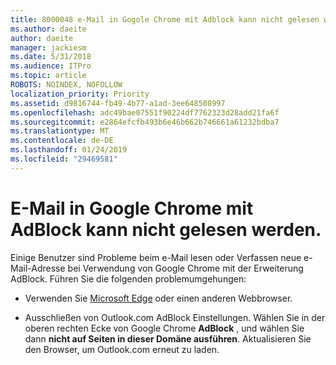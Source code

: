 ```yaml
---
title: 8000048 e-Mail in Gogole Chrome mit Adblock kann nicht gelesen werden.
ms.author: daeite
author: daeite
manager: jackiesm
ms.date: 5/31/2018
ms.audience: ITPro
ms.topic: article
ROBOTS: NOINDEX, NOFOLLOW
localization_priority: Priority
ms.assetid: d9816744-fb49-4b77-a1ad-3ee648508997
ms.openlocfilehash: adc49bae07551f90224df7762323d28add21fa6f
ms.sourcegitcommit: e2864efcfb493b6e46b662b746661a61232bdba7
ms.translationtype: MT
ms.contentlocale: de-DE
ms.lasthandoff: 01/24/2019
ms.locfileid: "29469581"
---
```

# <a name="cant-read-email-in-google-chrome-with-adblock"></a>E-Mail in Google Chrome mit AdBlock kann nicht gelesen werden.

Einige Benutzer sind Probleme beim e-Mail lesen oder Verfassen neue e-Mail-Adresse bei Verwendung von Google Chrome mit der Erweiterung AdBlock. Führen Sie die folgenden problemumgehungen:
  
- Verwenden Sie [Microsoft Edge](https://go.microsoft.com/fwlink/p/?linkid=2001503&amp;clcid=0x409) oder einen anderen Webbrowser. 
    
- Ausschließen von Outlook.com AdBlock Einstellungen. Wählen Sie in der oberen rechten Ecke von Google Chrome **AdBlock** , und wählen Sie dann **nicht auf Seiten in dieser Domäne ausführen**. Aktualisieren Sie den Browser, um Outlook.com erneut zu laden. 
    

